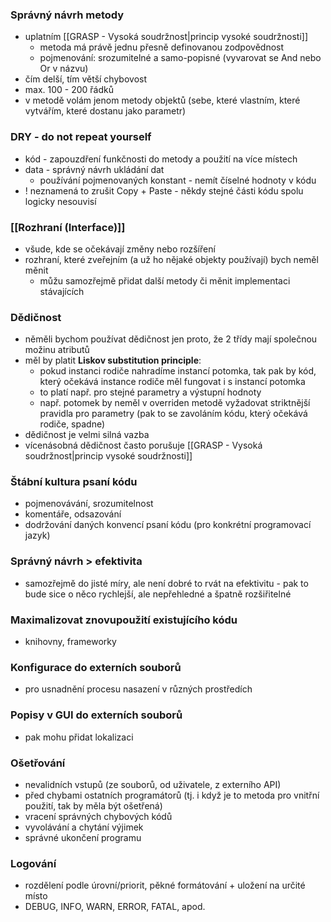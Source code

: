 ### Správný návrh metody
- uplatním [[GRASP - Vysoká soudržnost|princip vysoké soudržnosti]] 
	- metoda má právě jednu přesně definovanou zodpovědnost
	- pojmenování: srozumitelné a samo-popisné (vyvarovat se And nebo Or v názvu)
- čím delší, tím větší chybovost
- max. 100 - 200 řádků
- v metodě volám jenom metody objektů (sebe, které vlastním, které vytvářím, které dostanu jako parametr)

### DRY - do not repeat yourself
- kód - zapouzdření funkčnosti do metody a použití na více místech
- data - správný návrh ukládání dat
	- používání pojmenovaných konstant - nemít číselné hodnoty v kódu
- ! neznamená to zrušit Copy + Paste - někdy stejné části kódu spolu logicky nesouvisí

### [[Rozhraní (Interface)]]
- všude, kde se očekávají změny nebo rozšíření
- rozhraní, které zveřejním (a už ho nějaké objekty používají) bych neměl měnit
	- můžu samozřejmě přidat další metody či měnit implementaci stávajících

### Dědičnost
- něměli bychom používat dědičnost jen proto, že 2 třídy mají společnou možinu atributů
- měl by platit **Liskov substitution principle**: 
	- pokud instanci rodiče nahradíme instancí potomka, tak pak by kód, který očekává instance rodiče měl fungovat i s instancí potomka
	- to platí např. pro stejné parametry a výstupní hodnoty
	- např. potomek by neměl v overriden metodě vyžadovat striktnější pravidla pro parametry (pak to se zavoláním kódu, který očekává rodiče, spadne)
- dědičnost je velmi silná vazba
- vícenásobná dědičnost často porušuje [[GRASP - Vysoká soudržnost|princip vysoké soudržnosti]]

### Štábní kultura psaní kódu
- pojmenovávání, srozumitelnost
- komentáře, odsazování
- dodržování daných konvencí psaní kódu (pro konkrétní programovací jazyk)

### Správný návrh > efektivita
- samozřejmě do jisté míry, ale není dobré to rvát na efektivitu - pak to bude sice o něco rychlejší, ale nepřehledné a špatně rozšiřitelné

### Maximalizovat znovupoužití existujícího kódu
- knihovny, frameworky

### Konfigurace do externích souborů
- pro usnadnění procesu nasazení v různých prostředích

### Popisy v GUI do externích souborů
- pak mohu přidat lokalizaci

### Ošetřování
- nevalidních vstupů (ze souborů, od uživatele, z externího API)
- před chybami ostatních programátorů (tj. i když je to metoda pro vnitřní použití, tak by měla být ošetřená)
- vracení správných chybových kódů
- vyvolávání a chytání výjimek
- správné ukončení programu

### Logování
- rozdělení podle úrovní/priorit, pěkné formátování + uložení na určité místo
- DEBUG, INFO, WARN, ERROR, FATAL, apod.